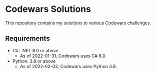 # Codewars Solutions

This repository contains my solutions to various [Codewars](https://www.codewars.com) challenges.

## Requirements

- C\#: .NET 6.0 or above
  - As of 2022-01-31, Codewars uses C# 8.0.
- Python: 3.8 or above
  - As of 2022-02-03, Codewars uses Python 3.8.
